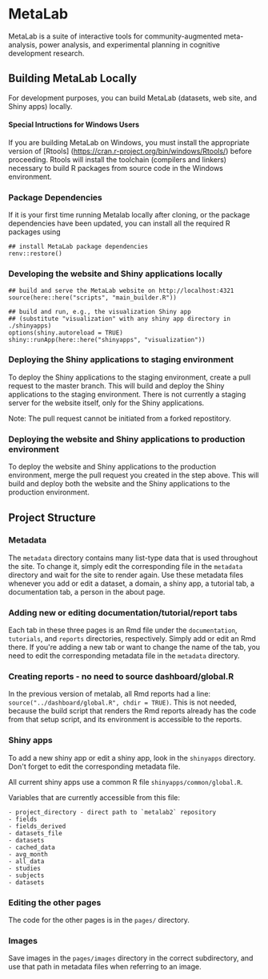 # MetaLab

MetaLab is a suite of interactive tools for community-augmented
meta-analysis, power analysis, and experimental planning in cognitive
development research.

## Building MetaLab Locally

For development purposes, you can build MetaLab (datasets, web site,
and Shiny apps) locally. 

#### Special Intructions for Windows Users

If you are building MetaLab on Windows, you must install the
appropriate version of [Rtools]
(https://cran.r-project.org/bin/windows/Rtools/) before
proceeding. Rtools will install the toolchain (compilers and linkers)
necessary to build R packages from source code in the Windows
environment.

### Package Dependencies

If it is your first time running Metalab locally after cloning, or the
package dependencies have been updated, you can install all the
required R packages using 

```
## install MetaLab package dependencies
renv::restore()
```

### Developing the website and Shiny applications locally
```
## build and serve the MetaLab website on http://localhost:4321
source(here::here("scripts", "main_builder.R"))

## build and run, e.g., the visualization Shiny app
## (substitute "visualization" with any shiny app directory in ./shinyapps)
options(shiny.autoreload = TRUE)
shiny::runApp(here::here("shinyapps", "visualization")) 
```

### Deploying the Shiny applications to staging environment

To deploy the Shiny applications to the staging environment, create a
pull request to the master branch. This will build and deploy the
Shiny applications to the staging environment. There is not currently
a staging server for the website itself, only for the Shiny
applications.

Note: The pull request cannot be initiated from a forked repostitory. 

### Deploying the website and Shiny applications to production environment

To deploy the website and Shiny applications to the production
environment, merge the pull request you created in the step
above. This will build and deploy both the website and the Shiny
applications to the production environment. 

## Project Structure

### Metadata 
The `metadata` directory contains many list-type data that is used
throughout the site. To change it, simply edit the corresponding file
in the `metadata` directory and wait for the site to render again. Use
these metadata files whenever you add or edit a dataset, a domain, a
shiny app, a tutorial tab, a documentation tab, a person in the about
page.

### Adding new or editing documentation/tutorial/report tabs

Each tab in these three pages is an Rmd file under the `documentation`,
`tutorials`, and `reports` directories, respectively. Simply add or
edit an Rmd there. If you're adding a new tab or want to change the
name of the tab, you need to edit the corresponding metadata file in
the `metadata` directory.

### Creating reports - no need to source dashboard/global.R

In the previous version of metalab, all Rmd reports had a line:
`source("../dashboard/global.R", chdir = TRUE)`. This is not needed,
because the build script that renders the Rmd reports already has the
code from that setup script, and its environment is accessible to the
reports.

### Shiny apps

To add a new shiny app or edit a shiny app, look in the `shinyapps`
directory. Don't forget to edit the corresponding metadata file.

All current shiny apps use a common R file `shinyapps/common/global.R`.

Variables that are currently accessible from this file:

    - project_directory - direct path to `metalab2` repository
    - fields  
    - fields_derived  
    - datasets_file  
    - datasets    
    - cached_data  
    - avg_month   
    - all_data  
    - studies   
    - subjects   
    - datasets  

### Editing the other pages

The code for the other pages is in the `pages/` directory.

### Images

Save images in the `pages/images` directory in the correct
subdirectory, and use that path in metadata files when referring to an
image.
